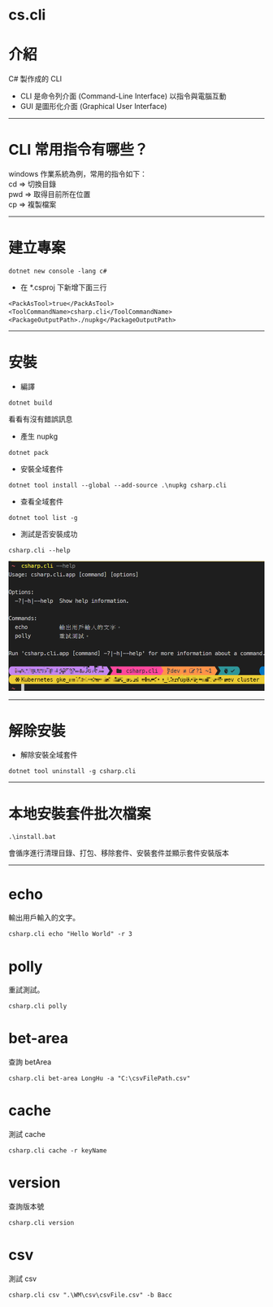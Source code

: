 # cs.cli
# 介紹
C# 製作成的 CLI
- CLI 是命令列介面 (Command-Line Interface)
以指令與電腦互動
- GUI 是圖形化介面 (Graphical User Interface)

---

# CLI 常用指令有哪些？
windows 作業系統為例，常用的指令如下：  
cd	=> 切換目錄  
pwd	=> 取得目前所在位置  
cp	=> 複製檔案  

---

# 建立專案
```bash=
dotnet new console -lang c#
```
- 在 *.csproj 下新增下面三行
```xml=
<PackAsTool>true</PackAsTool>
<ToolCommandName>csharp.cli</ToolCommandName>
<PackageOutputPath>./nupkg</PackageOutputPath>
```

---

# 安裝
- 編譯
```bash=
dotnet build
```
看看有沒有錯誤訊息
- 產生 nupkg
```bash=
dotnet pack
```
- 安裝全域套件
```bash=
dotnet tool install --global --add-source .\nupkg csharp.cli
```
- 查看全域套件
```bash=
dotnet tool list -g
```
- 測試是否安裝成功 
```bash=
csharp.cli --help
```
![help](./images/help.png)

---

# 解除安裝
- 解除安裝全域套件
```bash=
dotnet tool uninstall -g csharp.cli
```

---

# 本地安裝套件批次檔案
```bash=
.\install.bat
```
會循序進行清理目錄、打包、移除套件、安裝套件並顯示套件安裝版本  

---

# echo
輸出用戶輸入的文字。
```bash=
csharp.cli echo "Hello World" -r 3
```
# polly
重試測試。
```bash=
csharp.cli polly
```

# bet-area
查詢 betArea
```bash=
csharp.cli bet-area LongHu -a "C:\csvFilePath.csv"
```

# cache
測試 cache
```bash=
csharp.cli cache -r keyName
```

# version
查詢版本號
```bash=
csharp.cli version
```

# csv
測試 csv
```bash=
csharp.cli csv ".\WM\csv\csvFile.csv" -b Bacc
```